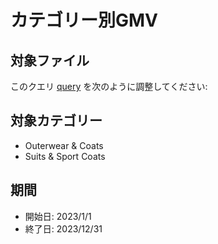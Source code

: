 # カテゴリー別GMV
## 対象ファイル
このクエリ [query](../../queries/query03_base.sql) を次のように調整してください:

## 対象カテゴリー
- Outerwear & Coats
- Suits & Sport Coats

## 期間
- 開始日: 2023/1/1
- 終了日: 2023/12/31